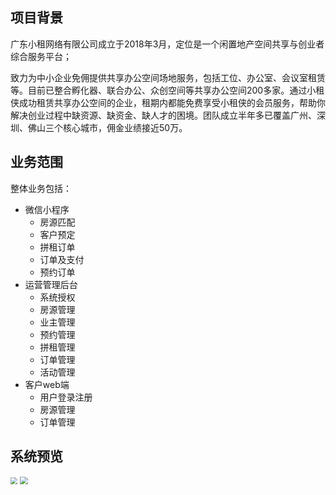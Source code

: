 ## 项目背景



​	广东小租网络有限公司成立于2018年3月，定位是一个闲置地产空间共享与创业者综合服务平台；

​	致力为中小企业免佣提供共享办公空间场地服务，包括工位、办公室、会议室租赁等。目前已整合孵化器、联合办公、众创空间等共享办公空间200多家。通过小租侠成功租赁共享办公空间的企业，租期内都能免费享受小租侠的会员服务，帮助你解决创业过程中缺资源、缺资金、缺人才的困境。
​	团队成立半年多已覆盖广州、深圳、佛山三个核心城市，佣金业绩接近50万。

## 业务范围

整体业务包括：

- 微信小程序
  - 房源匹配
  - 客户预定
  - 拼租订单
  - 订单及支付
  - 预约订单
- 运营管理后台
  - 系统授权
  - 房源管理
  - 业主管理
  - 预约管理
  - 拼租管理
  - 订单管理
  - 活动管理
- 客户web端
  - 用户登录注册
  - 房源管理
  - 订单管理




## 系统预览



<img src="http://img.susense.cn/xiaozu2.png" style="zoom:70%;" /> <img src="http://img.susense.cn/xiaozu1.png" style="zoom:80%;" />




